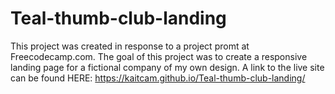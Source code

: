 # Teal-thumb-club-landing
This project was created in response to a project promt at Freecodecamp.com. The goal of this project was to create a responsive landing page for a fictional company of my own design. 
A link to the live site can be found HERE: https://kaitcam.github.io/Teal-thumb-club-landing/
